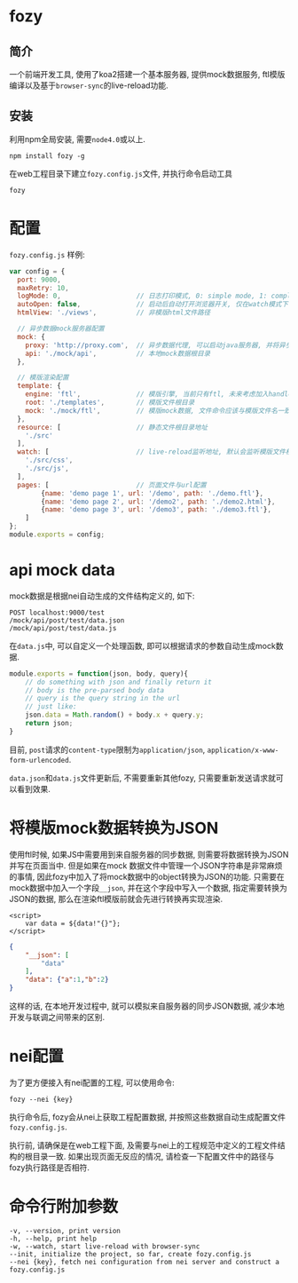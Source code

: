 # fozy

## 简介

一个前端开发工具, 使用了koa2搭建一个基本服务器, 提供mock数据服务, ftl模版编译以及基于`browser-sync`的live-reload功能.

## 安装

利用npm全局安装, 需要`node4.0`或以上.

`npm install fozy -g`

在web工程目录下建立`fozy.config.js`文件, 并执行命令启动工具

`fozy`

# 配置

`fozy.config.js` 样例:

```javascript
var config = {
  port: 9000,
  maxRetry: 10,
  logMode: 0,                   // 日志打印模式, 0: simple mode, 1: complete mode
  autoOpen: false,              // 启动后自动打开浏览器开关, 仅在watch模式下有效(fozy -w)
  htmlView: './views',          // 非模版html文件路径

  // 异步数据mock服务器配置
  mock: {                       
    proxy: 'http://proxy.com',  // 异步数据代理, 可以启动java服务器, 并将异步请求转给java服务器从而获取异步数据, 此时模版渲染与静态文件仍然由fozy提供, 即仍然可以使用live-reload功能
    api: './mock/api',          // 本地mock数据根目录
  },     

  // 模版渲染配置
  template: {
    engine: 'ftl',              // 模版引擎, 当前只有ftl, 未来考虑加入handlebars等渲染引擎
    root: './templates',        // 模版文件根目录
    mock: './mock/ftl',         // 模版mock数据, 文件命令应该与模版文件名一致, 如:demo.ftl, demo.json. 全局mock数据文件应该是 ./mock/ftl/global/data.json
  },
  resource: [                   // 静态文件根目录地址
    './src'
  ],
  watch: [                      // live-reload监听地址, 默认会监听模版文件根目录下的所有文件
    './src/css',
    './src/js',
  ],
  pages: [                      // 页面文件与url配置
        {name: 'demo page 1', url: '/demo', path: './demo.ftl'},
        {name: 'demo page 2', url: '/demo2', path: './demo2.html'},
        {name: 'demo page 3', url: '/demo3', path: './demo3.ftl'},
    ]
};
module.exports = config;
```

# api mock data

mock数据是根据nei自动生成的文件结构定义的, 如下:

```
POST localhost:9000/test
/mock/api/post/test/data.json
/mock/api/post/test/data.js
```

在`data.js`中, 可以自定义一个处理函数, 即可以根据请求的参数自动生成mock数据.

```javascript
module.exports = function(json, body, query){
    // do something with json and finally return it
    // body is the pre-parsed body data
    // query is the query string in the url
    // just like:
    json.data = Math.random() + body.x + query.y;
    return json;
}
```

目前, `post`请求的`content-type`限制为`application/json`, `application/x-www-form-urlencoded`.

`data.json`和`data.js`文件更新后, 不需要重新其他fozy, 只需要重新发送请求就可以看到效果.

# 将模版mock数据转换为JSON

使用ftl时候, 如果JS中需要用到来自服务器的同步数据, 则需要将数据转换为JSON并写在页面当中. 但是如果在mock 数据文件中管理一个JSON字符串是非常麻烦的事情, 因此fozy中加入了将mock数据中的object转换为JSON的功能. 只需要在mock数据中加入一个字段`__json`, 并在这个字段中写入一个数据, 指定需要转换为JSON的数据, 那么在渲染ftl模版前就会先进行转换再实现渲染.

```ftl
<script>
    var data = ${data!"{}"};
</script>
```

```json
{
    "__json": [
        "data"
    ],
    "data": {"a":1,"b":2}
}
```

这样的话, 在本地开发过程中, 就可以模拟来自服务器的同步JSON数据, 减少本地开发与联调之间带来的区别.

# nei配置

为了更方便接入有nei配置的工程, 可以使用命令:

`fozy --nei {key}`

执行命令后, fozy会从nei上获取工程配置数据, 并按照这些数据自动生成配置文件`fozy.config.js`.

执行前, 请确保是在web工程下面, 及需要与nei上的工程规范中定义的工程文件结构的根目录一致. 如果出现页面无反应的情况, 请检查一下配置文件中的路径与fozy执行路径是否相符.

# 命令行附加参数

```
-v, --version, print version
-h, --help, print help
-w, --watch, start live-reload with browser-sync
--init, initialize the project, so far, create fozy.config.js
--nei {key}, fetch nei configuration from nei server and construct a fozy.config.js
```
